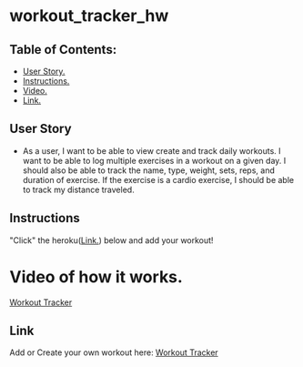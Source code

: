 # workout_tracker_hw


## Table of Contents:
- [ User Story. ](#user)
- [ Instructions. ](#instr)
- [ Video. ](#video)
- [Link.](#link)


<a name="user"></a>
## User Story

* As a user, I want to be able to view create and track daily workouts. I want to be able to log multiple exercises in a workout on a given day. I should also be able to track the name, type, weight, sets, reps, and duration of exercise. If the exercise is a cardio exercise, I should be able to track my distance traveled.


<a name="instr"></a>
## Instructions

"Click" the heroku([Link.](#link)) below and add your workout!


<a name="video"></a>
# Video of how it works.

[Workout Tracker](https://drive.google.com/file/d/14WQjv_uJIXWLkPEeJ9kgMw-En7sbaWS5/view)

<a name="link"></a>
## Link
Add or Create your own workout here: <a href="https://powerful-sea-41839.herokuapp.com/"> Workout Tracker</a>


